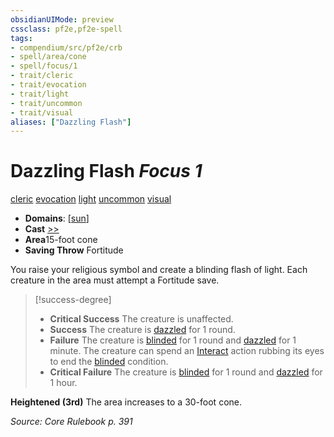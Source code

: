 ```yaml
---
obsidianUIMode: preview
cssclass: pf2e,pf2e-spell
tags:
- compendium/src/pf2e/crb
- spell/area/cone
- spell/focus/1
- trait/cleric
- trait/evocation
- trait/light
- trait/uncommon
- trait/visual
aliases: ["Dazzling Flash"]
---
```

# Dazzling Flash *Focus 1*   
[cleric](../../rules/traits/cleric.md)  [evocation](../../rules/traits/evocation.md)  [light](../../rules/traits/light.md)  [uncommon](../../rules/traits/uncommon.md)  [visual](../../rules/traits/visual.md)  

- **Domains**: [[sun](../setting/domains.md#Sun)]
- **Cast** [>>](../../rules/core-rulebook/chapter-9-playing-the-game.md#Actions "Two-Action") 
- **Area**15-foot cone
- **Saving Throw** Fortitude

You raise your religious symbol and create a blinding flash of light. Each creature in the area must attempt a Fortitude save.

> [!success-degree] 
> - **Critical Success** The creature is unaffected.
> - **Success** The creature is [dazzled](../../rules/conditions.md#Dazzled) for 1 round.
> - **Failure** The creature is [blinded](../../rules/conditions.md#Blinded) for 1 round and [dazzled](../../rules/conditions.md#Dazzled) for 1 minute. The creature can spend an [Interact](../../rules/actions/interact.md) action rubbing its eyes to end the [blinded](../../rules/conditions.md#Blinded) condition.
> - **Critical Failure** The creature is [blinded](../../rules/conditions.md#Blinded) for 1 round and [dazzled](../../rules/conditions.md#Dazzled) for 1 hour.

**Heightened (3rd)** The area increases to a 30-foot cone.

*Source: Core Rulebook p. 391*